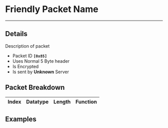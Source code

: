 # Friendly Packet Name #

---


## Details ##

Description of packet
  * Packet ID **`[0x85]`**
  * Uses Normal 5 Byte header
  * Is Encrypted
  * Is sent by **Unknown** Server

## Packet Breakdown ##
| Index | Datatype | Length | Function |
|:------|:---------|:-------|:---------|

## Examples ##